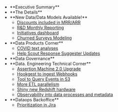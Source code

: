 <ul>
    <li> **Executive Summary**
        <ul>
        </ul>
    <li> **The Details**
        <ul>
        </ul>
    <li> **New Data/Data Models Available!**
        <ul>
            <li><a href='#DiscountsIncludedInM'>Discounts included in MRR/ARR</a>
            <li><a href='#R&DMonthlyReporting'>R&D Monthly Reporting</a>
            <li><a href='#InitiativesDashboard'>Initiatives dashboard</a>
            <li><a href='#ChurnedSurveysModeli'>Churned Surveys Modeling</a>
        </ul>
    <li> **Data Products Corner**
        <ul>
            <li><a href='#CovidTextAnalyses'>COVID text analyses</a>
            <li><a href='#HelpScoutResponseSug'>Help Scout Response Suggester Updates</a>
        </ul>
    <li> **Data Governance**
        <ul>
        </ul>
    <li> **Data. Engineering Technical Corner**
        <ul>
            <li><a href='#AssertionMachine2.0U'>Assertion Machine 2.0 Upgrade</a>
            <li><a href='#HookgestToIngestWebh'>Hookgest to ingest Webhooks</a>
            <li><a href='#ToolToQueryEventsInS'>Tool to Query Events in S3</a>
            <li><a href='#MoreEtlParallelism'>More ETL parallelism</a>
            <li><a href='#ShinyNewRedshiftHard'>Shiny new Redshift hardware</a>
            <li><a href='#ObservabilityIntoDat'>Observability into data processes and metadata</a>
        </ul>
    <li> **Dataops Backoffice**
        <ul>
            <li><a href='#PrioritizationInJira'>Prioritization in Jira</a>
        </ul>
</ul>
